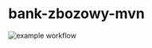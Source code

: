 # bank-zbozowy-mvn
![example workflow](https://github.com/kewinjankowskiput/bank-zbozowy-mvn/actions/workflows/ci.yml/badge.svg)
